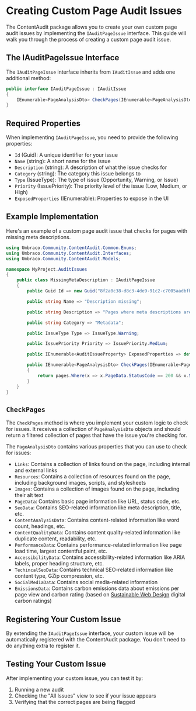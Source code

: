 # Creating Custom Page Audit Issues

The ContentAudit package allows you to create your own custom page audit issues by implementing the `IAuditPageIssue` interface. This guide will walk you through the process of creating a custom page audit issue.

## The IAuditPageIssue Interface

The `IAuditPageIssue` interface inherits from `IAuditIssue` and adds one additional method:

```csharp
public interface IAuditPageIssue : IAuditIssue
{
    IEnumerable<PageAnalysisDto> CheckPages(IEnumerable<PageAnalysisDto> pages);
}
```

## Required Properties

When implementing `IAuditPageIssue`, you need to provide the following properties:

- `Id` (Guid): A unique identifier for your issue
- `Name` (string): A short name for the issue
- `Description` (string): A description of what the issue checks for
- `Category` (string): The category this issue belongs to
- `Type` (IssueType): The type of issue (Opportunity, Warning, or Issue)
- `Priority` (IssuePriority): The priority level of the issue (Low, Medium, or High)
- `ExposedProperties` (IEnumerable<AuditIssueProperty>): Properties to expose in the UI

## Example Implementation

Here's an example of a custom page audit issue that checks for pages with missing meta descriptions.

```csharp
using Umbraco.Community.ContentAudit.Common.Enums;
using Umbraco.Community.ContentAudit.Interfaces;
using Umbraco.Community.ContentAudit.Models;

namespace MyProject.AuditIssues
{
    public class MissingMetaDescription : IAuditPageIssue
    {
        public Guid Id => new Guid("8f2a0c38-d8c3-4de9-91c2-c7005aadbfb9");

        public string Name => "Description missing";

        public string Description => "Pages where meta descriptions are missing";

        public string Category => "Metadata";

        public IssueType Type => IssueType.Warning;

        public IssuePriority Priority => IssuePriority.Medium;

        public IEnumerable<AuditIssueProperty> ExposedProperties => default;

        public IEnumerable<PageAnalysisDto> CheckPages(IEnumerable<PageAnalysisDto> pages)
        {
            return pages.Where(x => x.PageData.StatusCode == 200 && x.SeoData != null && string.IsNullOrEmpty(x.SeoData?.MetaDescription));
        }
    }
}
```

## `CheckPages`

The `CheckPages` method is where you implement your custom logic to check for issues. It receives a collection of `PageAnalysisDto` objects and should return a filtered collection of pages that have the issue you're checking for.

The `PageAnalysisDto` contains various properties that you can use to check for issues:

- `Links`: Contains a collection of links found on the page, including internal and external links
- `Resources`: Contains a collection of resources found on the page, including background images, scripts, and stylesheets
- `Images`: Contains a collection of images found on the page, including their alt text
- `PageData`: Contains basic page information like URL, status code, etc.
- `SeoData`: Contains SEO-related information like meta description, title, etc.
- `ContentAnalysisData`: Contains content-related information like word count, headings, etc.
- `ContentQualityData`: Contains content quality-related information like duplicate content, readability, etc.
- `PerformanceData`: Contains performance-related information like page load time, largest contentful paint, etc.
- `AccessibilityData`: Contains accessibility-related information like ARIA labels, proper heading structure, etc.
- `TechincalSeoData`: Contains technical SEO-related information like content type, GZip compression, etc.
- `SocialMediaData`: Contains social media-related information
- `EmissionsData`: Contains carbon emissions data about emissions per page view and carbon rating (based on [Sustainable Web Design](https://sustainablewebdesign.org/digital-carbon-ratings/) digital carbon ratings)

## Registering Your Custom Issue
By extending the `IAuditPageIssue` interface, your custom issue will be automatically registered with the ContentAudit package. You don't need to do anything extra to register it.

## Testing Your Custom Issue

After implementing your custom issue, you can test it by:

1. Running a new audit
2. Checking the "All Issues" view to see if your issue appears
3. Verifying that the correct pages are being flagged
